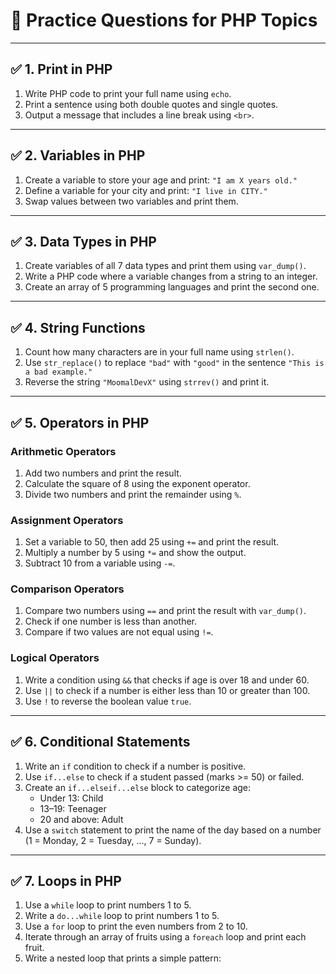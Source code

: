 # 📝 Practice Questions for PHP Topics

---

## ✅ 1. Print in PHP

1. Write PHP code to print your full name using `echo`.
2. Print a sentence using both double quotes and single quotes.
3. Output a message that includes a line break using `<br>`.

---

## ✅ 2. Variables in PHP

1. Create a variable to store your age and print: `"I am X years old."`
2. Define a variable for your city and print: `"I live in CITY."`
3. Swap values between two variables and print them.

---

## ✅ 3. Data Types in PHP

1. Create variables of all 7 data types and print them using `var_dump()`.
2. Write a PHP code where a variable changes from a string to an integer.
3. Create an array of 5 programming languages and print the second one.

---

## ✅ 4. String Functions

1. Count how many characters are in your full name using `strlen()`.
2. Use `str_replace()` to replace `"bad"` with `"good"` in the sentence `"This is a bad example."`
3. Reverse the string `"MoomalDevX"` using `strrev()` and print it.

---

## ✅ 5. Operators in PHP

### Arithmetic Operators

1. Add two numbers and print the result.
2. Calculate the square of 8 using the exponent operator.
3. Divide two numbers and print the remainder using `%`.

### Assignment Operators

1. Set a variable to 50, then add 25 using `+=` and print the result.
2. Multiply a number by 5 using `*=` and show the output.
3. Subtract 10 from a variable using `-=`.

### Comparison Operators

1. Compare two numbers using `==` and print the result with `var_dump()`.
2. Check if one number is less than another.
3. Compare if two values are not equal using `!=`.

### Logical Operators

1. Write a condition using `&&` that checks if age is over 18 and under 60.
2. Use `||` to check if a number is either less than 10 or greater than 100.
3. Use `!` to reverse the boolean value `true`.

---

## ✅ 6. Conditional Statements

1. Write an `if` condition to check if a number is positive.
2. Use `if...else` to check if a student passed (marks >= 50) or failed.
3. Create an `if...elseif...else` block to categorize age:
   - Under 13: Child
   - 13–19: Teenager
   - 20 and above: Adult
4. Use a `switch` statement to print the name of the day based on a number (1 = Monday, 2 = Tuesday, ..., 7 = Sunday).

---

## ✅ 7. Loops in PHP

1. Use a `while` loop to print numbers 1 to 5.
2. Write a `do...while` loop to print numbers 1 to 5.
3. Use a `for` loop to print the even numbers from 2 to 10.
4. Iterate through an array of fruits using a `foreach` loop and print each fruit.
5. Write a nested loop that prints a simple pattern:

